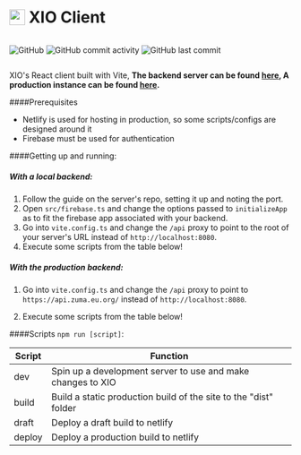 <h1 style="display:flex;align-items:center">
	<img src="https://xio.zuma.eu.org/new.svg" style="height:1em"/>&nbsp;XIO Client
</h1>

<div style="display:flex">

![GitHub](https://img.shields.io/github/license/zuma206/xio?style=flat-square)&nbsp;![GitHub commit activity](https://img.shields.io/github/commit-activity/m/zuma206/xio?style=flat-square)&nbsp;![GitHub last commit](https://img.shields.io/github/last-commit/zuma206/xio?style=flat-square)

</div>

XIO's React client built with Vite,
<b>
The backend server can be found [here](https://github.com/Zuma206/XIO-Server),
A production instance can be found [here](https://xio.zuma.eu.org/).
</b>

####Prerequisites

- Netlify is used for hosting in production, so some scripts/configs are designed around it
- Firebase must be used for authentication

####Getting up and running:

##### With a local backend:

1. Follow the guide on the server's repo, setting it up and noting the port.
2. Open `src/firebase.ts` and change the options passed to `initializeApp` as to fit the firebase app associated with your backend.
3. Go into `vite.config.ts` and change the `/api` proxy to point to the root of your server's URL instead of `http://localhost:8080`.
4. Execute some scripts from the table below!

##### With the production backend:

1.  Go into `vite.config.ts` and change the `/api` proxy to point to `https://api.zuma.eu.org/` instead of `http://localhost:8080`.

2.  Execute some scripts from the table below!

####Scripts `npm run [script]`:

| Script | Function                                                         |
| ------ | ---------------------------------------------------------------- |
| dev    | Spin up a development server to use and make changes to XIO      |
| build  | Build a static production build of the site to the "dist" folder |
| draft  | Deploy a draft build to netlify                                  |
| deploy | Deploy a production build to netlify                             |
